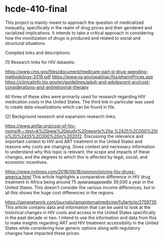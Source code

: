 # hcde-410-final

This project is mainly meant to approach the question of medicalized inequality, specifically in the realm of drug prices and their gendered and racialized implications. It intends to take a critical approach in considering how the monitization of drugs is produced and related to social and structural situations.

Compiled links and descriptions:

(1) Research links for HIV datasets:

https://www.cms.gov/files/document/medicare-part-d-drug-spending-methodology-2019.pdf
https://www.va.gov/opal/nac/fss/pharmPrices.asp
https://clinicalinfo.hiv.gov/en/guidelines/adult-and-adolescent-arv/cost-considerations-and-antiretroviral-therapy

All three of these sites were primarily used for research regarding HIV medication costs in the United States. The third link in particular was used to create data visualizations which can be found in file.

(2) Background research and expansion research links:

https://www.amfar.org/cost-of-hiv-rising/#:~:text=A%20new%20study%20reports%20a,%2425%2C000%20to%20%2435%2C000%20in%202012.
Discussing the relevance and important context to HIV and ART treatment in the United States and reasons why costs are changing. Gives context and necessary information to understand why this topic is relevant, the scope and impacts of these changes, and the degrees to which this is affected by legal, social, and economic incentives.

https://www.nytimes.com/2018/09/18/opinion/pricing-hiv-drugs-america.html
This article highlights a comparative difference in HIV drug treatment in Africa being around 75 𝑎𝑦𝑒𝑎𝑟𝑎𝑠𝑜𝑝𝑝𝑜𝑠𝑒𝑑𝑡𝑜 39,000 a year in the United States. This doesn't consider the various income differences, but in all this shows the huge cost differences in the regions.

https://jamanetwork.com/journals/jamainternalmedicine/fullarticle/2759735
This article contains data and information that can be used to look at the historical changes in HIV costs and access in the United States specifically in the past decade or two. I intend to use the information and data from this to make insights regarding ART and HIV treatment accessibility in the United States while considering how generic options along with regulatory changes have impacted these prices.